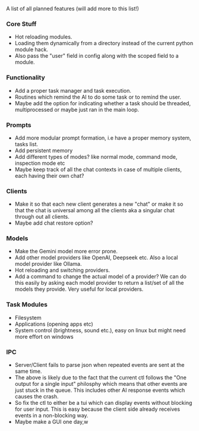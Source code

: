 A list of all planned features (will add more to this list!)

### Core Stuff

+ Hot reloading modules.
+ Loading them dynamically from a directory instead of the current python module hack.
+ Also pass the "user" field in config along with the scoped field to a module.


### Functionality

+ Add a proper task manager and task execution.
+ Routines which remind the AI to do some task or to remind the user.
+ Maybe add the option for indicating whether a task should be threaded, multiprocessed or maybe just ran in the main loop.

### Prompts

+ Add more modular prompt formation, i.e have a proper memory system, tasks list.
+ Add persistent memory
+ Add different types of modes? like normal mode, command mode, inspection mode etc
+ Maybe keep track of all the chat contexts in case of multiple clients, each having their own chat?

### Clients

+ Make it so that each new client generates a new "chat" or make it so that the chat is universal among all the clients aka a singular chat through out all clients.
+ Maybe add chat restore option?


### Models

+ Make the Gemini model more error prone.
+ Add other model providers like OpenAI, Deepseek etc. Also a local model provider like Ollama.
+ Hot reloading and switching providers.
+ Add a command to change the actual model of a provider? We can do this easily by asking each model provider to return a list/set of all the models they provide. Very useful for local providers.

### Task Modules

+ Filesystem
+ Applications (opening apps etc)
+ System control (brightness, sound etc.), easy on linux but might need more effort on windows

### IPC

+ Server/Client fails to parse json when repeated events are sent at the same time.
+ The above is likely due to the fact that the current ctl follows the "One output for a single input" philosphy which means that other events are just stuck in the queue. This includes other AI response events which causes the crash.
+ So fix the ctl to either be a tui which can display events without blocking for user input. This is easy because the client side already receives events in a non-blocking way.
+ Maybe make a GUI one day,w